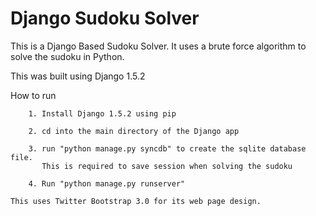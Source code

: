 Django Sudoku Solver
======================

This is a Django Based Sudoku Solver. 
It uses a brute force algorithm to solve the sudoku in Python.

This was built using Django 1.5.2

How to run
~~~~~~~~~~~~~~
	1. Install Django 1.5.2 using pip

	2. cd into the main directory of the Django app

	3. run "python manage.py syncdb" to create the sqlite database file.
	   This is required to save session when solving the sudoku

	4. Run "python manage.py runserver"

This uses Twitter Bootstrap 3.0 for its web page design.

